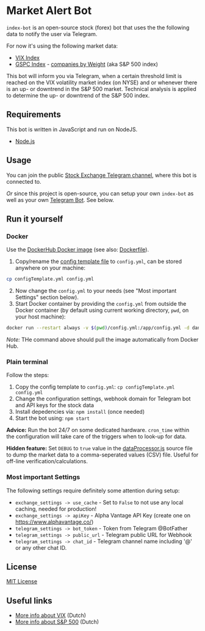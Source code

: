 # Market Alert Bot

`index-bot` is an open-source stock (forex) bot that uses the the following data to notify the user via Telegram.

For now it's using the following market data:

* [VIX Index](http://www.cboe.com/products/vix-index-volatility/volatility-indexes)
* [GSPC Index](https://finance.yahoo.com/quote/%5EGSPC/) - [companies by Weight](https://www.slickcharts.com/sp500) (aka S&P 500 index)

This bot will inform you via Telegram, when a certain threshold limit is reached on the VIX volatility market index (on NYSE)
and or whenever there is an up- or downtrend in the S&P 500 market. Technical analysis is applied to determine the up- or downtrend of the S&P 500 index. 

## Requirements

This bot is written in JavaScript and run on NodeJS.

* [Node.js](https://nodejs.org/en/download/)

## Usage

You can join the public [Stock Exchange Telegram channel](https://t.me/stock_exchange_updates), where this bot is connected to.

*Or* since this project is open-source, you can setup your own `index-bot` as well as your own [Telegram Bot](https://core.telegram.org/bots). See below.

## Run it yourself

### Docker

Use the [DockerHub Docker image](https://hub.docker.com/repository/docker/danger89/index-bot) (see also: [Dockerfile](Dockerfile)).

1. Copy/rename the [config template file](configTemplate.yml) to `config.yml`, can be stored anywhere on your machine:

```sh
cp configTemplate.yml config.yml
```

2. Now change the `config.yml` to your needs (see "Most important Settings" section below).
3. Start Docker container by providing the `config.yml` from outside the Docker container (by default using current working directory, `pwd`, on your host machine):

```sh
docker run --restart always -v $(pwd)/config.yml:/app/config.yml -d danger89/index-bot
```

*Note:* THe command above should pull the image automatically from Docker Hub.

### Plain terminal

Follow the steps:

1. Copy the config template to `config.yml`: `cp configTemplate.yml config.yml`
2. Change the configuration settings, webhook domain for Telegram bot and API keys for the stock data
3. Install depedencies via: `npm install` (once needed)
4. Start the bot using: `npm start`

**Advice:** Run the bot 24/7 on some dedicated hardware. `cron_time` within the configuration will take care of the triggers when to look-up for data.

**Hidden feature:** Set `DEBUG` to `true` value in the [dataProcessor.js](src/dataProcessor.js) source file to dump the market data to a comma-seperated values (CSV) file. Useful for off-line verification/calculations.

### Most important Settings

The following settings require definitely some attention during setup:

* `exchange_settings -> use_cache` - Set to `False` to not use any local caching, needed for production!
* `exchange_settings -> apiKey` - Alpha Vantage API Key (create one on https://www.alphavantage.co/)
* `telegram_settings -> bot_token` - Token from Telegram @BotFather
* `telegram_settings -> public_url` - Telegram public URL for Webhook
* `telegram_settings -> chat_id` - Telegram channel name including '@' or any other chat ID.

## License 

[MIT License](LICENSE)

## Useful links

* [More info about VIX](https://www.veb.net/artikel/06263/7-vragen-over-de-vix-index) (Dutch)
* [More info about S&P 500](https://www.lynx.nl/kennis/artikelen/sp-500-index-alles-populairste-speler/) (Dutch)